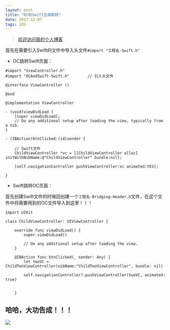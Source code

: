 ```yaml
---
layout: post
title: "OC和Swift互相跳转"
date: 2017-12-07
tags: iOS
---
```


> [欢迎访问我的个人博客](http://www.cenzhijun.top/)

首先在需要引入Swift的文件中导入头文件`#import "工程名-Swift.h"`

- OC跳转Swift页面：

```
#import "ViewController.h"
#import "OCAndSwift-Swift.h"        // 引入头文件

@interface ViewController ()

@end

@implementation ViewController

- (void)viewDidLoad {
    [super viewDidLoad];
    // Do any additional setup after loading the view, typically from a nib.
}

- (IBAction)btnClicked:(id)sender {
    
    // Swift文件
    ChildViewController *vc = [[ChildViewController alloc] initWithNibName:@"ChildViewController" bundle:nil];
    
    [self.navigationController pushViewController:vc animated:YES];
    
}
```

- Swift跳转OC页面：

首先创建Swift文件的时候回创建一个`工程名-Bridging-Header.h`文件，在这个文件中将需要用到的OC文件导入到这里！！！


```
import UIKit

class ChildViewController: UIViewController {

    override func viewDidLoad() {
        super.viewDidLoad()

        // Do any additional setup after loading the view.
    }

    @IBAction func btnClicked(_ sender: Any) {
        let twoVC = ChildTwoViewController(nibName:"ChildTwoViewController", bundle: nil)
        
        self.navigationController?.pushViewController(twoVC, animated: true)
        
        
    }
```

## 哈哈，大功告成！！！


![](http://otogtitz7.bkt.clouddn.com/2017-12-07-SwiftAndOC.gif)




